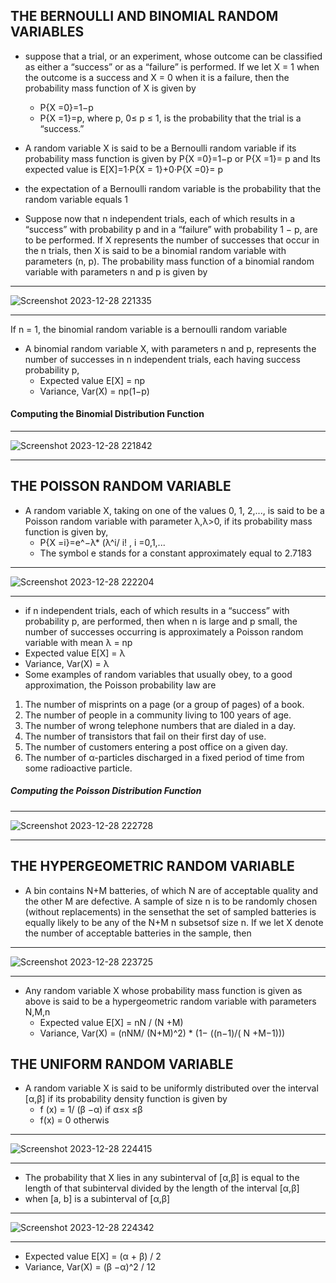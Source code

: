 ## THE BERNOULLI AND BINOMIAL RANDOM VARIABLES
- suppose that a trial, or an experiment, whose outcome can be classified as either a “success” or as a “failure” is performed. If we let X = 1 when the outcome is a success and X = 0 when it is a failure, then the probability mass function of X is given by
  - P{X =0}=1−p
  - P{X =1}=p, where p, 0≤ p ≤ 1, is the probability that the trial is a “success.”
- A random variable X is said to be a Bernoulli random variable if its probability mass function is given by P{X =0}=1−p or P{X =1}= p and Its expected value is  E[X]=1·P{X = 1}+0·P{X =0}= p
- the expectation of a Bernoulli random variable is the probability that the random variable equals 1

- Suppose now that n independent trials, each of which results in a “success” with probability p and in a “failure” with probability 1 − p, are to be performed. If X represents the number of successes that occur in the n trials, then X is said to be a binomial random variable with parameters (n, p). The probability mass function of a binomial random variable with parameters n and p is given by
_____________________________________________________________________________________________________________________________________________________________________________________________________________________________
![Screenshot 2023-12-28 221335](https://github.com/Selvam-DG/Statistics_-and_R_programming/assets/98681717/961c72cb-6ff8-4d74-9fc6-6b24aebefe98)
_____________________________________________________________________________________________________________________________________________________________________________________________________________________________
 If n = 1, the binomial random variable is a bernoulli random variable
- A binomial random variable X, with parameters n and p, represents the number of successes in n independent trials, each having success probability p,
  - Expected value  E[X] = np
  - Variance, Var(X)  = np(1−p)

#### Computing the Binomial Distribution Function
_____________________________________________________________________________________________________________________________________________________________________________________________________________________________
![Screenshot 2023-12-28 221842](https://github.com/Selvam-DG/Statistics_-and_R_programming/assets/98681717/98b2f7a3-899a-4664-b3dc-e9fdad0f99ec)
_____________________________________________________________________________________________________________________________________________________________________________________________________________________________

## THE POISSON RANDOM VARIABLE

 - A random variable X, taking on one of the values 0, 1, 2,..., is said to be a Poisson random variable with parameter λ,λ>0, if its probability mass function is given by,
   - P{X =i}=e^−λ* (λ^i/ i!     , i =0,1,...
   -  The symbol e stands for a constant approximately equal to 2.7183
_____________________________________________________________________________________________________________________________________________________________________________________________________________________________
![Screenshot 2023-12-28 222204](https://github.com/Selvam-DG/Statistics_-and_R_programming/assets/98681717/8b69c7c1-4991-4acb-950f-ff4461967475)
_____________________________________________________________________________________________________________________________________________________________________________________________________________________________

-  if n independent trials, each of which results in a “success” with probability p, are performed, then when n is large and p small, the number of successes occurring is approximately a Poisson random variable with mean λ = np
  - Expected value  E[X] =  λ
  - Variance, Var(X)  =  λ
-  Some examples of random variables that usually obey, to a good approximation, the Poisson probability law are
 1. The number of misprints on a page (or a group of pages) of a book.
 2. The number of people in a community living to 100 years of age.
 3. The number of wrong telephone numbers that are dialed in a day.
 4. The number of transistors that fail on their first day of use.
 5. The number of customers entering a post office on a given day.
 6. The number of α-particles discharged in a fixed period of time from some radioactive particle.
##### Computing the Poisson Distribution Function
_____________________________________________________________________________________________________________________________________________________________________________________________________________________________
![Screenshot 2023-12-28 222728](https://github.com/Selvam-DG/Statistics_-and_R_programming/assets/98681717/54136bcf-4081-4555-8540-98c533f1cc11)
_____________________________________________________________________________________________________________________________________________________________________________________________________________________________

##  THE HYPERGEOMETRIC RANDOM VARIABLE
- A bin contains N+M batteries, of which N are of acceptable quality and the other M are defective. A sample of size n is to be randomly chosen (without replacements) in the sensethat the set of sampled batteries is equally likely to be any of the N+M n subsetsof size n.  If we let X denote the number of acceptable batteries in the sample, then
_____________________________________________________________________________________________________________________________________________________________________________________________________________________________
![Screenshot 2023-12-28 223725](https://github.com/Selvam-DG/Statistics_-and_R_programming/assets/98681717/b57db78d-7400-4143-ba10-558e738d1a69)
_____________________________________________________________________________________________________________________________________________________________________________________________________________________________

- Any random variable X whose probability mass function is given as above is said to be a hypergeometric random  variable with parameters N,M,n
  - Expected value  E[X] =  nN / (N +M)
  - Variance, Var(X)  =   (nNM/ (N+M)^2) * (1− ((n−1)/( N +M−1)))

## THE UNIFORM RANDOM VARIABLE
- A random variable X is said to be uniformly distributed over the interval [α,β] if its probability density function is given by
  - f (x) =  1/ (β −α) if α≤x ≤β
  - f(x) = 0  otherwis
_____________________________________________________________________________________________________________________________________________________________________________________________________________________________
![Screenshot 2023-12-28 224415](https://github.com/Selvam-DG/Statistics_-and_R_programming/assets/98681717/e4b4b17d-0532-4f10-8b91-7bb12c67a011)
_____________________________________________________________________________________________________________________________________________________________________________________________________________________________

- The probability that X lies in any subinterval of [α,β] is equal to the length of that subinterval divided by the length of the interval [α,β]
-  when [a, b]  is a subinterval of [α,β]
_____________________________________________________________________________________________________________________________________________________________________________________________________________________________
![Screenshot 2023-12-28 224342](https://github.com/Selvam-DG/Statistics_-and_R_programming/assets/98681717/b0b4d38f-e91e-4e27-a4af-9dedbfb4446e)
_____________________________________________________________________________________________________________________________________________________________________________________________________________________________

  - Expected value  E[X] =   (α + β) / 2
  - Variance, Var(X)  =  (β −α)^2 / 12
























